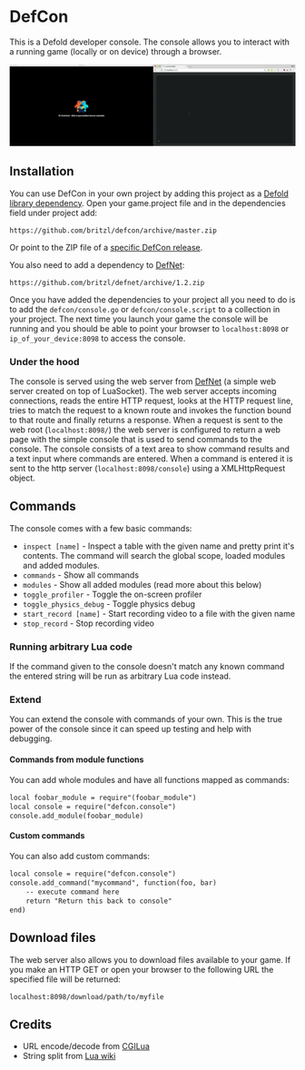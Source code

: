 # DefCon
This is a Defold developer console. The console allows you to interact with a running game (locally or on device) through a browser.

<img src="docs/console.gif" style="width: 640px"/>

## Installation
You can use DefCon in your own project by adding this project as a [Defold library dependency](http://www.defold.com/manuals/libraries/). Open your game.project file and in the dependencies field under project add:

	https://github.com/britzl/defcon/archive/master.zip

Or point to the ZIP file of a [specific DefCon release](https://github.com/britzl/defcon/releases).

You also need to add a dependency to [DefNet](https://github.com/britzl/defnet):

	https://github.com/britzl/defnet/archive/1.2.zip

Once you have added the dependencies to your project all you need to do is to add the `defcon/console.go` or `defcon/console.script` to a collection in your project. The next time you launch your game the console will be running and you should be able to point your browser to `localhost:8098` or `ip_of_your_device:8098` to access the console.

### Under the hood
The console is served using the web server from [DefNet](https://github.com/britzl/defnet/blob/master/defnet/http_server.lua) (a simple web server created on top of LuaSocket). The web server accepts incoming connections, reads the entire HTTP request, looks at the HTTP request line, tries to match the request to a known route and invokes the function bound to that route and finally returns a response. When a request is sent to the web root (`localhost:8098/`) the web server is configured to return a web page with the simple console that is used to send commands to the console. The console consists of a text area to show command results and a text input where commands are entered. When a command is entered it is sent to the http server (`localhost:8098/console`) using a XMLHttpRequest object.

## Commands
The console comes with a few basic commands:

* `inspect [name]` - Inspect a table with the given name and pretty print it's contents. The command will search the global scope, loaded modules and added modules.
* `commands` - Show all commands
* `modules` - Show all added modules (read more about this below)
* `toggle_profiler` - Toggle the on-screen profiler
* `toggle_physics_debug` - Toggle physics debug
* `start_record [name]` - Start recording video to a file with the given name
* `stop_record` - Stop recording video

### Running arbitrary Lua code
If the command given to the console doesn't match any known command the entered string will be run as arbitrary Lua code instead.

### Extend
You can extend the console with commands of your own. This is the true power of the console since it can speed up testing and help with debugging.

#### Commands from module functions
You can add whole modules and have all functions mapped as commands:

	local foobar_module = require"(foobar_module")
	local console = require("defcon.console")
	console.add_module(foobar_module)

#### Custom commands
You can also add custom commands:

	local console = require("defcon.console")
	console.add_command("mycommand", function(foo, bar)
		-- execute command here
		return "Return this back to console"
	end)

## Download files
The web server also allows you to download files available to your game. If you make an HTTP GET or open your browser to the following URL the specified file will be returned:

	localhost:8098/download/path/to/myfile
	
## Credits
* URL encode/decode from [CGILua](https://github.com/keplerproject/cgilua/blob/master/src/cgilua/urlcode.lua)
* String split from [Lua wiki](http://lua-users.org/wiki/SplitJoin)